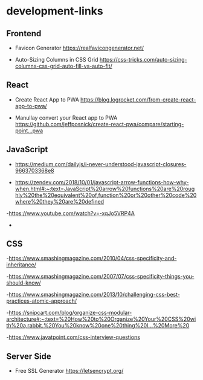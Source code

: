 # development-links

## Frontend

- Favicon Generator
https://realfavicongenerator.net/

- Auto-Sizing Columns in CSS Grid
https://css-tricks.com/auto-sizing-columns-css-grid-auto-fill-vs-auto-fit/

## React

- Create React App to PWA
https://blog.logrocket.com/from-create-react-app-to-pwa/

- Manullay convert your React app to PWA
https://github.com/jeffposnick/create-react-pwa/compare/starting-point...pwa

## JavaScript
- https://medium.com/dailyjs/i-never-understood-javascript-closures-9663703368e8

- https://zendev.com/2018/10/01/javascript-arrow-functions-how-why-when.html#:~:text=JavaScript%20arrow%20functions%20are%20roughly%20the%20equivalent%20of,function%20or%20other%20code%20where%20they%20are%20defined

-https://www.youtube.com/watch?v=-xqJo5VRP4A

-

## CSS
-https://www.smashingmagazine.com/2010/04/css-specificity-and-inheritance/

-https://www.smashingmagazine.com/2007/07/css-specificity-things-you-should-know/

-https://www.smashingmagazine.com/2013/10/challenging-css-best-practices-atomic-approach/

-https://snipcart.com/blog/organize-css-modular-architecture#:~:text=%20How%20to%20Organize%20Your%20CSS%20with%20a,rabbit.%20You%20know%20one%20thing%20I...%20More%20

-https://www.javatpoint.com/css-interview-questions
 
## Server Side

- Free SSL Generator
https://letsencrypt.org/
